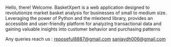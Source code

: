 Hello, there! Welcome.
BasketXpert is a web application designed to revolutionize market basket analysis 
for businesses of small to medium size. Leveraging the power of Python and the
mlextend library, provides an accessible and user-friendly platform for analyzing
transactional data and gaining valuable insights into customer behavior and purchasing patterns
 

Any queries reach us : reposeful8887@gmail.com 
                       sanjaydh006@gmail.com
                       
